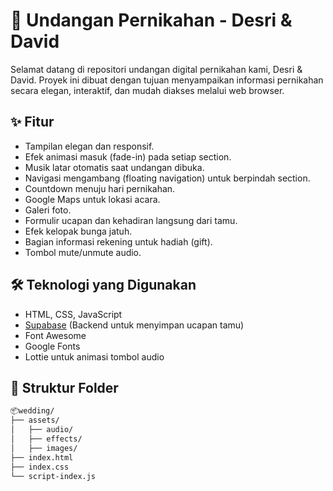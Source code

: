# 💌 Undangan Pernikahan - Desri & David

Selamat datang di repositori undangan digital pernikahan kami, Desri & David. Proyek ini dibuat dengan tujuan menyampaikan informasi pernikahan secara elegan, interaktif, dan mudah diakses melalui web browser.

## ✨ Fitur

- Tampilan elegan dan responsif.
- Efek animasi masuk (fade-in) pada setiap section.
- Musik latar otomatis saat undangan dibuka.
- Navigasi mengambang (floating navigation) untuk berpindah section.
- Countdown menuju hari pernikahan.
- Google Maps untuk lokasi acara.
- Galeri foto.
- Formulir ucapan dan kehadiran langsung dari tamu.
- Efek kelopak bunga jatuh.
- Bagian informasi rekening untuk hadiah (gift).
- Tombol mute/unmute audio.

## 🛠️ Teknologi yang Digunakan

- HTML, CSS, JavaScript
- [Supabase](https://supabase.com) (Backend untuk menyimpan ucapan tamu)
- Font Awesome
- Google Fonts
- Lottie untuk animasi tombol audio

## 📁 Struktur Folder

```bash
📦wedding/
├── assets/
│   ├── audio/
│   ├── effects/
│   ├── images/
├── index.html
├── index.css
└── script-index.js
